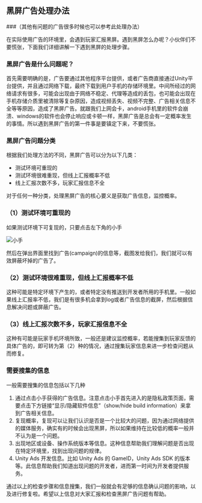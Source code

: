 ## 黑屏广告处理办法

###（其他有问题的广告很多时候也可以参考此处理办法）

在实际使用广告的环境里，会遇到玩家汇报黑屏。遇到黑屏怎么办呢？小伙伴们不要慌张，下面我们详细讲解一下遇到黑屏的处理步骤。

### 黑屏广告是什么问题呢？

首先需要明确的是，广告要通过其他程序平台提供，或者广告商直接通过Unity平台提供，并且通过网络下载，最终下载到用户手机的存储环境里。中间所经过的网络请求有很多，可能会出现由于网络不稳定、代理等造成的丢包，也可能会出现在手机存储介质里被清除等复杂原因，造成视频丢失、视频不完整、广告相关信息不全等等原因，造成了黑屏广告。就跟我们上网会卡，android手机里的软件会崩溃、windows的软件也会停止响应或卡顿一样，黑屏广告是总会有一定概率发生的事情。所以遇到黑屏广告的第一件事是要镇定下来，不要慌张。

### 黑屏广告问题分类

根据我们处理方法的不同，黑屏广告可以分为以下几类：

- 测试环境可重现的
- 测试环境很难重现，但线上汇报概率不低
- 线上汇报次数不多，玩家汇报信息不全

对于任何一种分类，处理黑屏广告的核心要义是获取广告信息，监控概率。

### （1）测试环境可重现的

如果测试环境下可复现的，只要点击左下角的小手

![小手](https://camo.githubusercontent.com/8e5143268e9ee9b835f562a0a2d7f57ec59ada71/68747470733a2f2f756e69747933642e636f6d2f73697465732f64656661756c742f66696c65732f676470722d333270782d626c61636b34785f302e706e67)

然后在弹出界面里找到广告(campaign)的信息等，截图发给我们，我们就可以有效屏蔽坏掉的广告了。

### （2）测试环境很难重现，但线上汇报概率不低

这种可能是特定环境下产生的，或者特定没有推送到开发者所用的手机里。一般如果线上汇报率不低，我们是有很多机会拿到log或者广告信息的截屏，然后根据信息解决问题或屏蔽广告。

### （3）线上汇报次数不多，玩家汇报信息不全

这种有可能是玩家手机环境所致，一般还是建议监控概率，若能搜集到玩家反馈的具体广告的，即可转为第（2）种的情况，通过搜集玩家信息来进一步检查问题从而修复。

### 需要搜集的信息

一般需要搜集的信息包括以下几种

1. 通过点击小手获得的广告信息。注意点击小手首先进入的是隐私政策页面，需要点击下方链接“显示/隐藏软件信息”（show/hide build information）来拿到广告相关信息。
2. 复现概率，复现可以让我们认识是否是一个比较大的问题，因为通过网络提供的媒体服务，确实有的时候会出现黑屏，所以如果维持在比较低的概率一般并不认为是一个问题。
3. 出现地区或设备、操作系统版本等信息。这种信息帮助我们理解问题是否出现在特定环境里，找到出现问题的规律。
4. Unity Ads 开发信息。比如 Unity Ads 的 GameID，Unity Ads SDK 的版本等。此信息帮助我们知道出现问题的开发者，进而第一时间为开发者提供服务。

通过以上的检查步骤和信息搜集，我们一般就会有足够的信息确认问题的影响，以及进行修复啦。希望以上信息对大家汇报和检查黑屏广告问题有帮助。
